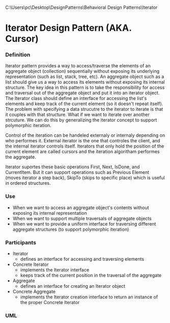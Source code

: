 C:\Users\pc\Desktop\DesignPatterns\Behavioral Design Patterns\Iterator

# Iterator Design Pattern (AKA. Cursor)

### Definition


Iterator pattern provides a way to access/traverse the elements of an aggregate object (collection) sequentially without exposing its underlying representation (such as list, stack, tree, etc). 
An aggregate object such as a list should give us a way to access its elements without exposing its internal structure.
The key idea in this pattern is to take the responsibility for access and traversal out of the aggregate object and put it into an iterator object.
The Iterator class should define an interface for accessing the list's elements and keep track of the current element (so it doesn't repeat itself).
The problem with specifying a data strucutre to the iterator to iterate is that it couples with that structure. What if we want to iterate over another strcuture.
We can do this by generalizing the iterator concept to support polymorphic iteration. 

Control of the iteration can be handeled externaly or internaly depending on who performes it.
External iterator is the one that controles the client, and the internal iterator controls itself.
Iterators that only hold the position of the current element are called cursors and the iteration algoritham performes the aggregate.

Iterator suportes these basic operations First, Next, IsDone, and CurrentItem.
But it can support operations such as Previous Element (moves iterator a step back), SkipTo (skips to specific place) which is useful in ordered structures.

### Use

- When we want to access an aggregate object's contents without exposing its internal representation
- When we want to support multiple traversals of aggregate objects
- When we want to provide a uniform interface for traversing different aggregate structures (to support polymorphic iteration)

### Participants

- Iterator
  - defines an interface for accessing and traversing elements
- Concrete Iterator
  - implements the Iterator interface
  - keeps track of the current position in the traversal of the aggregate
- Aggregate
  - defines an interface for creating an Iterator object
- Concrete Aggregate
  - implements the Iterator creation interface to return an instance of the proper Concrete Iterator

### UML